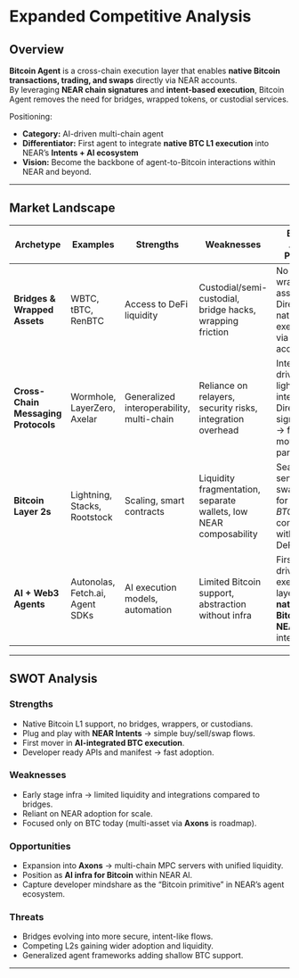 # Expanded Competitive Analysis

## Overview

**Bitcoin Agent** is a cross-chain execution layer that enables **native Bitcoin transactions, trading, and swaps** directly via NEAR accounts.  
By leveraging **NEAR chain signatures** and **intent-based execution**, Bitcoin Agent removes the need for bridges, wrapped tokens, or custodial services.

Positioning:

- **Category:** AI-driven multi-chain agent
- **Differentiator:** First agent to integrate **native BTC L1 execution** into NEAR’s **Intents + AI ecosystem**
- **Vision:** Become the backbone of agent-to-Bitcoin interactions within NEAR and beyond.

---

## Market Landscape

| Archetype                           | Examples                        | Strengths                                 | Weaknesses                                                        | Bitcoin Agent Position                                                               |
| ----------------------------------- | ------------------------------- | ----------------------------------------- | ----------------------------------------------------------------- | ------------------------------------------------------------------------------------ |
| **Bridges & Wrapped Assets**        | WBTC, tBTC, RenBTC              | Access to DeFi liquidity                  | Custodial/semi-custodial, bridge hacks, wrapping friction         | No wrapped assets. Direct native BTC execution via NEAR account.                     |
| **Cross-Chain Messaging Protocols** | Wormhole, LayerZero, Axelar     | Generalized interoperability, multi-chain | Reliance on relayers, security risks, integration overhead        | Intent-driven, lightweight integration. Direct NEAR signatures → fewer moving parts. |
| **Bitcoin Layer 2s**                | Lightning, Stacks, Rootstock    | Scaling, smart contracts                  | Liquidity fragmentation, separate wallets, low NEAR composability | Seamless send, trade, swap flows for _real BTC_. Fully composable with NEAR DeFi.    |
| **AI + Web3 Agents**                | Autonolas, Fetch.ai, Agent SDKs | AI execution models, automation           | Limited Bitcoin support, abstraction without infra                | First AI-driven execution layer with **native Bitcoin + NEAR AI** integration.       |

---

## SWOT Analysis

### Strengths

- Native Bitcoin L1 support, no bridges, wrappers, or custodians.
- Plug and play with **NEAR Intents** → simple buy/sell/swap flows.
- First mover in **AI-integrated BTC execution**.
- Developer ready APIs and manifest → fast adoption.

### Weaknesses

- Early stage infra → limited liquidity and integrations compared to bridges.
- Reliant on NEAR adoption for scale.
- Focused only on BTC today (multi-asset via **Axons** is roadmap).

### Opportunities

- Expansion into **Axons** → multi-chain MPC servers with unified liquidity.
- Position as **AI infra for Bitcoin** within NEAR AI.
- Capture developer mindshare as the “Bitcoin primitive” in NEAR’s agent ecosystem.

### Threats

- Bridges evolving into more secure, intent-like flows.
- Competing L2s gaining wider adoption and liquidity.
- Generalized agent frameworks adding shallow BTC support.

---
